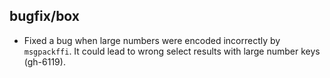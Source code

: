 ## bugfix/box

* Fixed a bug when large numbers were encoded incorrectly by `msgpackffi`.
  It could lead to wrong select results with large number keys (gh-6119).
